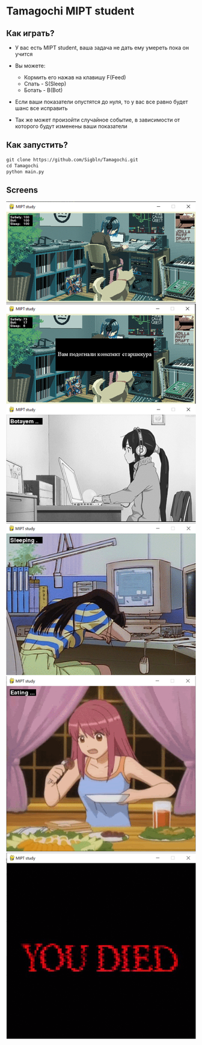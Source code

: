 # Tamagochi MIPT student #

## Как играть? ##

+ У вас есть MIPT student, ваша задача не дать ему умереть пока он учится
+ Вы можете:
    + Кормить его нажав на клавишу F(Feed)
    + Спать - S(Sleep)
    + Ботать - B(Bot)

+ Если ваши показатели опустятся до нуля, то у вас все равно будет шанс все
  исправить

+ Так же может произойти случайное событие, в зависимости от которого будут
  изменены ваши показатели

## Как запустить? ##

```
git clone https://github.com/Sigbln/Tamagochi.git
cd Tamagochi
python main.py
```

## Screens ##

![img.png](screens/img.png)
![img.png](screens/img_5.png)
![img.png](screens/img_1.png)
![img.png](screens/img_2.png)
![img.png](screens/img_3.png)
![img.png](screens/img_4.png)